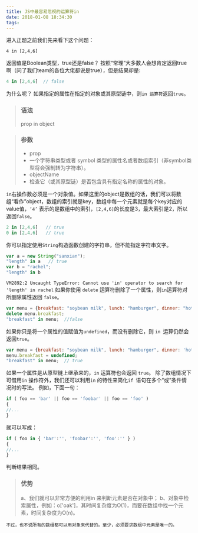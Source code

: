 ```yaml
---
title: JS中最容易忽视的运算符in
date: 2018-01-08 18:34:30
tags:
---
```

进入正题之前我们先来看下这个问题：

    4 in [2,4,6] 
 返回值是Boolean类型，true还是false？
按照“常理”大多数人会想肯定返回true啊（问了我们team的各位大佬都说是true），但是结果却是:
```javascript
4 in [2,4,6]  // false
```
为什么呢？
如果指定的属性在指定的对象或其原型链中，则`in 运算符`返回`true`。

>### 语法
>prop in object

>### 参数
> * prop
>* 一个字符串类型或者 symbol 类型的属性名或者数组索引（非symbol类型将会强制转为字符串）。
>* objectName
>* 检查它（或其原型链）是否包含具有指定名称的属性的对象。

`in`右操作数必须是一个对象值。如果这里的object是数组的话，我们可以将数组“看作”object，数组的索引就是key，数组中每一个元素就是每个key对应的value值，`‘4’` 表示的是数组中的索引，`[2,4,6]`的长度是3，最大索引是2，所以返回`false`。
```javascript
2 in [2,4,6]   // true
0 in [2,4,6]   // true
```
你可以指定使用`String`构造函数创建的字符串，但不能指定字符串文字。
```javascript
var a = new String("sanxian");
"length" in a   // true
var b = "rachel";
"length" in b
```
``VM2892:2 Uncaught TypeError: Cannot use 'in' operator to search for 'length' in rachel``
如果你使用 `delete` 运算符删除了一个属性，则` in `运算符对所删除属性返回 `false`。
```javascript
var menu = {breakfast: "soybean milk", lunch: "hamburger", dinner: "hotpot"};
delete menu.breakfast;
"breakfast" in menu;  //false
```
如果你只是将一个属性的值赋值为`undefined`，而没有删除它，则 `in `运算仍然会返回`true`。
```javascript
var menu = {breakfast: "soybean milk", lunch: "hamburger", dinner: 'hotpot'};
menu.breakfast = undefined;
"breakfast" in menu;  // true
```
如果一个属性是从原型链上继承来的，`in` 运算符也会返回 `true`。
除了数组情况下可借用`in` 操作符外，我们还可以利用`in` 的特性来简化`if `语句在多个“或”条件情况时的写法。
例如，下面一句：
```javascript
if ( foo == 'bar' || foo == 'foobar' || foo == 'foo' )
{
//...
}
```
就可以写成：
```javascript
if ( foo in { 'bar':'', 'foobar':'', 'foo':'' } )
{
//...
}
```
判断结果相同。
>### 优势
>a、我们就可以非常方便的利用in 来判断元素是否在对象中；
>b、对象中检索属性，例如：o['oak']，其时间复杂度为O(1)，而要在数组中找一个元素，时间复杂度为O(n)。

`不过，也不说所有的数组都可以用对象来代替的。至少，必须要求数组中元素是唯一的。`

